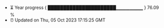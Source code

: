 - ⏳ Year progress { ██████████████████████▁▁▁▁▁▁▁▁ } 76.09 %
- ⏰ Updated on Thu, 05 Oct 2023 17:15:25 GMT

